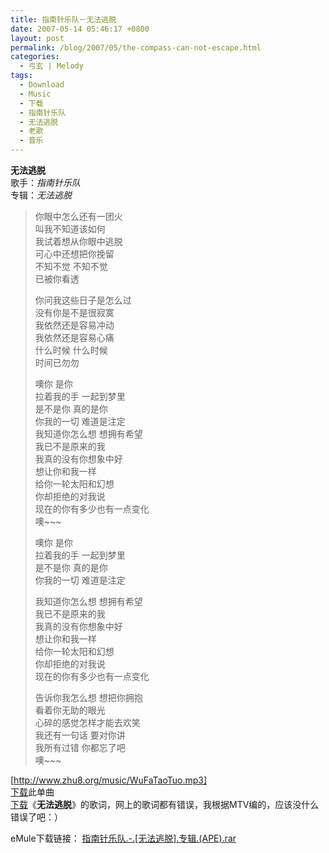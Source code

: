 ```yaml
---
title: 指南针乐队－无法逃脱
date: 2007-05-14 05:46:17 +0800
layout: post
permalink: /blog/2007/05/the-compass-can-not-escape.html
categories:
  - 弓玄 | Melody
tags:
  - Download
  - Music
  - 下载
  - 指南针乐队
  - 无法逃脱
  - 老歌
  - 音乐
---
```

**无法逃脱**  
歌手：*指南针乐队*  
专辑：*无法逃脱*

> 你眼中怎么还有一团火  
> 叫我不知道该如何  
> 我试着想从你眼中逃脱  
> 可心中还想把你挽留  
> 不知不觉 不知不觉  
> 已被你看透
> 
> 你问我这些日子是怎么过  
> 没有你是不是很寂寞  
> 我依然还是容易冲动  
> 我依然还是容易心痛  
> 什么时候 什么时候  
> 时间已勿勿
> 
> 噢你 是你  
> 拉着我的手 一起到梦里  
> 是不是你 真的是你  
> 你我的一切 难道是注定  
> 我知道你怎么想 想拥有希望  
> 我已不是原来的我  
> 我真的没有你想象中好  
> 想让你和我一样  
> 给你一轮太阳和幻想  
> 你却拒绝的对我说  
> 现在的你有多少也有一点变化  
> 噢~~~
> 
> 噢你 是你  
> 拉着我的手 一起到梦里  
> 是不是你 真的是你  
> 你我的一切 难道是注定
> 
> 我知道你怎么想 想拥有希望  
> 我已不是原来的我  
> 我真的没有你想象中好  
> 想让你和我一样  
> 给你一轮太阳和幻想  
> 你却拒绝的对我说  
> 现在的你有多少也有一点变化
> 
> 告诉你我怎么想 想把你拥抱  
> 看着你无助的眼光  
> 心碎的感觉怎样才能去欢笑  
> 我还有一句话 要对你讲  
> 我所有过错 你都忘了吧  
> 噢~~~

[http://www.zhu8.org/music/WuFaTaoTuo.mp3]  
<span class="dl"><a href="http://www.box.net/shared/1na0zxtx6b" title="单曲 无法逃脱" target="_blank">下载</a></span>此单曲  
<span class="dl"><a href="http://www.box.net/shared/1na0zxtx6b" title="歌词 无法逃脱" target="_blank">下载</a></span>《**无法逃脱**》的歌词，网上的歌词都有错误，我根据MTV编的，应该没什么错误了吧：）

<!--eMule-->

  
eMule下载链接： [指南针乐队.-.[无法逃脱].专辑.(APE).rar][1] 

<!--End eMule-->

 [1]: ed2k://%7Cfile%7C%E6%8C%87%E5%8D%97%E9%92%88%E4%B9%90%E9%98%9F.-.%5B%E6%97%A0%E6%B3%95%E9%80%83%E8%84%B1%5D.%E4%B8%93%E8%BE%91.%28APE%29.rar%7C362624802%7Cce06927067c9d448f92347c935f294da%7Ch=3BJF3S56OMH7UVBKOCDJP3CZ2JR5XHCI%7C/